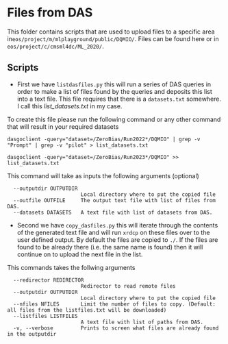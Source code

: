 # Files from DAS

This folder contains scripts that are used to upload files to a specific area in`eos/project/m/mlplayground/public/DQMIO/`. Files can be found here or in  `eos/project/c/cmsml4dc/ML_2020/`.

## Scripts

- First we have `listdasfiles.py` this will run a series of DAS queries in order to make a list of files found by the queries and deposits this list into a text file. This file requires that there is a `datasets.txt` somewhere. I call this *list_datasets.txt* in my case.

To create this file please run the following command or any other command that will result in your required datasets 

```shell
dasgoclient -query="dataset=/ZeroBias/Run2022*/DQMIO" | grep -v "Prompt" | grep -v "pilot" > list_datasets.txt 

dasgoclient -query="dataset=/ZeroBias/Run2023*/DQMIO" >> list_datasets.txt
```
This command will take as inputs the following arguments (optional)
```shell
  --outputdir OUTPUTDIR
                        Local directory where to put the copied file
  --outfile OUTFILE     The output text file with list of files from DAS.
  --datasets DATASETS   A text file with list of datasets from DAS.
```

- Second we have `copy_dasfiles.py` this will iterate through the contents of the generated text file and will run `xrdcp` on these files over to the user defined output. By default the files are copied to `./`. If the files are found to be already there (i.e. the same name is found) then it will continue on to upload the next file in the list.

This commands takes the follwing arguments

```shell
  --redirector REDIRECTOR
                        Redirector to read remote files
  --outputdir OUTPUTDIR
                        Local directory where to put the copied file
  --nfiles NFILES       Limit the number of files to copy. (Default: all files from the listfiles.txt will be downloaded)
  --listfiles LISTFILES
                        A text file with list of paths from DAS.
  -v, --verbose         Prints to screen what files are already found in the outputdir
```